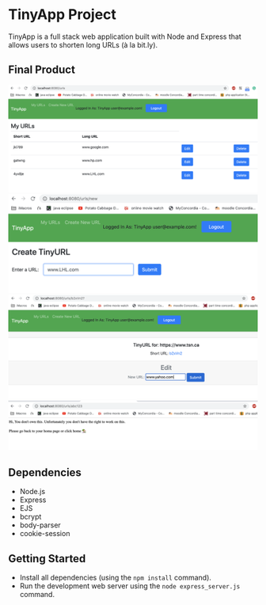 # TinyApp Project

TinyApp is a full stack web application built with Node and Express that allows users to shorten long URLs (à la bit.ly).

## Final Product

!["screenshot of URLs page"](https://github.com/KRIZVEE/tinyapp/blob/master/docs/urls-page.png?raw=true)
!["screenshot of creating tiny url page"](https://github.com/KRIZVEE/tinyapp/blob/master/docs/urls-new.png?raw=true)
!["screenshot of viewing/editing tiny url page"](https://github.com/KRIZVEE/tinyapp/blob/master/docs/shortUrl-page.png?raw=true)
!["screenshot of url error message page"](https://github.com/KRIZVEE/tinyapp/blob/master/docs/urls-error-msg.png?raw=true)

## Dependencies

- Node.js
- Express
- EJS
- bcrypt
- body-parser
- cookie-session

## Getting Started

- Install all dependencies (using the `npm install` command).
- Run the development web server using the `node express_server.js` command.